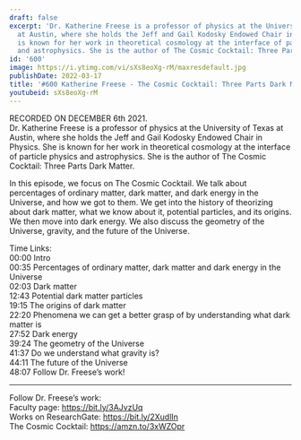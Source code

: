 ```yaml
---
draft: false
excerpt: 'Dr. Katherine Freese is a professor of physics at the University of Texas
  at Austin, where she holds the Jeff and Gail Kodosky Endowed Chair in Physics. She
  is known for her work in theoretical cosmology at the interface of particle physics
  and astrophysics. She is the author of The Cosmic Cocktail: Three Parts Dark Matter.'
id: '600'
image: https://i.ytimg.com/vi/sXs8eoXg-rM/maxresdefault.jpg
publishDate: 2022-03-17
title: '#600 Katherine Freese - The Cosmic Cocktail: Three Parts Dark Matter'
youtubeid: sXs8eoXg-rM
---
```

RECORDED ON DECEMBER 6th 2021.  
Dr. Katherine Freese is a professor of physics at the University of Texas at Austin, where she holds the Jeff and Gail Kodosky Endowed Chair in Physics. She is known for her work in theoretical cosmology at the interface of particle physics and astrophysics. She is the author of The Cosmic Cocktail: Three Parts Dark Matter.

In this episode, we focus on The Cosmic Cocktail. We talk about percentages of ordinary matter, dark matter, and dark energy in the Universe, and how we got to them. We get into the history of theorizing about dark matter, what we know about it, potential particles, and its origins. We then move into dark energy. We also discuss the geometry of the Universe, gravity, and the future of the Universe.

Time Links:  
00:00 Intro  
00:35  Percentages of ordinary matter, dark matter and dark energy in the Universe  
02:03  Dark matter  
12:43  Potential dark matter particles  
19:15  The origins of dark matter  
22:20  Phenomena we can get a better grasp of by understanding what dark matter is  
27:52  Dark energy  
39:24  The geometry of the Universe  
41:37  Do we understand what gravity is?  
44:11  The future of the Universe  
48:07  Follow Dr. Freese’s work!

---

Follow Dr. Freese’s work:  
Faculty page: https://bit.ly/3AJvzUq  
Works on ResearchGate: https://bit.ly/2XudlIn  
The Cosmic Cocktail: https://amzn.to/3xWZOpr
